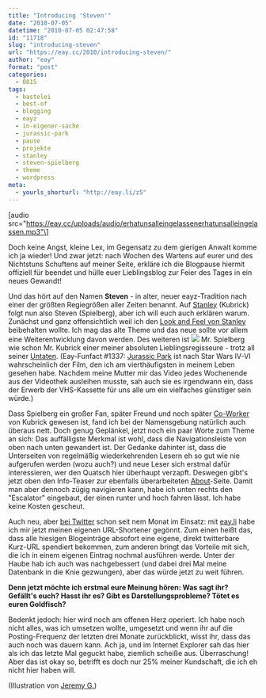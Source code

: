 ```yaml
---
title: "Introducing 'Steven'"
date: "2010-07-05"
datetime: "2010-07-05 02:47:58"
id: "11718"
slug: "introducing-steven"
url: "https://eay.cc/2010/introducing-steven/"
author: "eay"
format: "post"
categories:
  - 0815
tags:
  - bastelei
  - best-of
  - blogging
  - eayz
  - in-eigener-sache
  - jurassic-park
  - pause
  - projekte
  - stanley
  - steven-spielberg
  - theme
  - wordpress
meta:
  - yourls_shorturl: "http://eay.li/z5"
---
```


\[audio src="https://eay.cc/uploads/audio/erhatunsalleingelassenerhatunsalleingelassen.mp3"\]

Doch keine Angst, kleine Lex, im Gegensatz zu dem gierigen Anwalt komme ich ja wieder! Und zwar jetzt: nach Wochen des Wartens auf eurer und des Nichtstuns Schuftens auf meiner Seite, erkläre ich die Blogpause hiermit offiziell für beendet und hülle euer Lieblingsblog zur Feier des Tages in ein neues Gewandt!

Und das hört auf den Namen **Steven** - in alter, neuer eayz-Tradition nach einer der größten Regiegrößen aller Zeiten benannt. Auf [Stanley](//eay.cc/2008/introducing-stanley/) (Kubrick) folgt nun also Steven (Spielberg), aber ich will euch auch erklären warum. Zunächst und ganz offensichtlich weil ich den [Look and Feel von Stanley](http://www.flickr.com/photos/eay/4761752495/) beibehalten wollte. Ich mag das alte Theme und das neue sollte vor allem eine Weiterentwicklung davon werden. Des weiteren ist ![](https://eay.cc/uploads/2010/steven.gif) Mr. Spielberg wie schon Mr. Kubrick einer meiner absoluten Lieblingsregisseure - trotz all seiner [Untaten](//eay.cc/2008/shooting-guys-in-the-dick-is-not-cool/). (Eay-Funfact #1337: [Jurassic Park](http://www.imdb.com/title/tt0107290/) ist nach Star Wars IV-VI wahrscheinlich der Film, den ich am vierthäufigsten in meinem Leben gesehen habe. Nachdem meine Mutter mir das Video jedes Wochenende aus der Videothek ausleihen musste, sah auch sie es irgendwann ein, dass der Erwerb der VHS-Kassette für uns alle um ein vielfaches günstiger sein würde.)

Dass Spielberg ein großer Fan, später Freund und noch später [Co-Worker](http://www.imdb.com/title/tt0212720/) von Kubrick gewesen ist, fand ich bei der Namensgebung natürlich auch überaus nett. Doch genug Geplänkel, jetzt noch ein paar Worte zum Theme an sich: Das auffälligste Merkmal ist wohl, dass die Navigationsleiste von oben nach unten gewandert ist. Der Gedanke dahinter ist, dass die Unterseiten von regelmäßig wiederkehrenden Lesern eh so gut wie nie aufgerufen werden (wozu auch?) und neue Leser sich erstmal dafür interessieren, wer den Quatsch hier überhaupt verzapft. Deswegen gibt's jetzt oben den Info-Teaser zur ebenfalls überarbeiteten [About](http://eay.cc/about/)\-Seite. Damit man aber dennoch zügig navigieren kann, habe ich unten rechts den "Escalator" eingebaut, der einen runter und hoch fahren lässt. Ich habe keine Kosten gescheut.

Auch neu, aber [bei Twitter](http://twitter.com/Eay) schon seit nem Monat im Einsatz: mit [eay.li](http://eay.li/) habe ich mir jetzt meinen eigenen URL-Shortener gegönnt. Zum einen heißt das, dass alle hiesigen Blogeinträge absofort eine eigene, direkt twitterbare Kurz-URL spendiert bekommen, zum anderen bringt das Vorteile mit sich, die ich in einem eigenen Eintrag nochmal ausführen werde. Unter der Haube hab ich auch was nachgebessert (und dabei drei Mal meine Datenbank in die Knie gezwungen), aber das würde jetzt zu weit führen.

**Denn jetzt möchte ich erstmal eure Meinung hören: Was sagt ihr? Gefällt's euch? Hasst ihr es? Gibt es Darstellungsprobleme? Tötet es euren Goldfisch?**

Bedenkt jedoch: hier wird noch am offenen Herz operiert. Ich habe noch nicht alles, was ich umsetzen wollte, umgesetzt und wenn ihr auf die Posting-Frequenz der letzten drei Monate zurückblickt, wisst ihr, dass das auch noch was dauern kann. Ach ja, und im Internet Explorer sah das hier als ich das letzte Mal geguckt habe, ziemlich scheiße aus. Überraschung! Aber das ist okay so, betrifft es doch nur 25% meiner Kundschaft, die ich eh nicht hier haben will.

(Illustration von [Jeremy G.](http://www.flickr.com/photos/jayswww/4152864049/))
